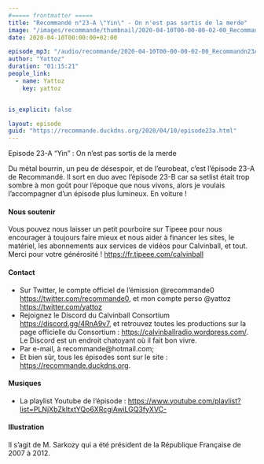 ```yaml
---
#===== frontmatter =====
title: "Recommandé n°23-A \"Yin\" - On n'est pas sortis de la merde"
image: "/images/recommande/thumbnail/2020-04-10T00-00-00-02-00_Recommandn23AYinOnnestpassortisdelamerde.jpg"
date: 2020-04-10T00:00:00+02:00

episode_mp3: "/audio/recommande/2020-04-10T00-00-00-02-00_Recommandn23AYinOnnestpassortisdelamerde.mp3"
author: "Yattoz"
duration: "01:15:21"
people_link: 
  - name: Yattoz
    key: yattoz


is_explicit: false

layout: episode
guid: "https://recommande.duckdns.org/2020/04/10/episode23a.html"
---
```


<PodcastHeader/>

<!-- ECRIRE LA DESCRIPTION DE L'EPISODE SOUS CETTE LIGNE -->


 Episode 23-A “Yin” : On n’est pas sortis de la merde 

<p>Du métal bourrin, un peu de désespoir, et de l’eurobeat, c’est l’épisode 23-A de Recommandé. Il sort en duo avec l’épisode 23-B car sa setlist était trop sombre à mon goût pour l’époque que nous vivons, alors je voulais l’accompagner d’un épisode plus lumineux. En voiture !</p>

<h4>Nous soutenir</h4>

<p>Vous pouvez nous laisser un petit pourboire sur Tipeee pour nous encourager à toujours faire mieux et nous aider à financer les sites, le matériel, les abonnements aux services de vidéos pour Calvinball, et tout. Merci pour votre générosité ! <a href="https://fr.tipeee.com/calvinball" rel="nofollow">https://fr.tipeee.com/calvinball</a></p>

<h4>Contact</h4>

<ul>
  <li>Sur Twitter, le compte officiel de l’émission @recommande0 <a href="https://twitter.com/recommande0" rel="nofollow">https://twitter.com/recommande0</a>, et mon compte perso @yattoz <a href="https://twitter.com/yattoz" rel="nofollow">https://twitter.com/yattoz</a></li>
  <li>Rejoignez le Discord du Calvinball Consortium <a href="https://discord.gg/4RnA9v7" rel="nofollow">https://discord.gg/4RnA9v7</a>, et retrouvez toutes les productions sur la page officielle du Consortium : <a href="https://calvinballradio.wordpress.com/" rel="nofollow">https://calvinballradio.wordpress.com/</a>. Le Discord est un endroit chatoyant où il fait bon vivre.</li>
  <li>Par e-mail, à recommande@hotmail.com;</li>
  <li>Et bien sûr, tous les épisodes sont sur le site : <a href="https://recommande.duckdns.org" rel="nofollow">https://recommande.duckdns.org</a>.</li>
</ul>

<h4>Musiques</h4>

<ul>
  <li>La playlist Youtube de l’épisode : <a href="https://www.youtube.com/playlist?list=PLNjXbZkItxtYQo6XRcgiAwiLGQ3fyXVC-" rel="nofollow">https://www.youtube.com/playlist?list=PLNjXbZkItxtYQo6XRcgiAwiLGQ3fyXVC-</a></li>
</ul>

<h4>Illustration</h4>

<p>Il s’agit de M. Sarkozy qui a été président de la République Française de 2007 à 2012.</p>


